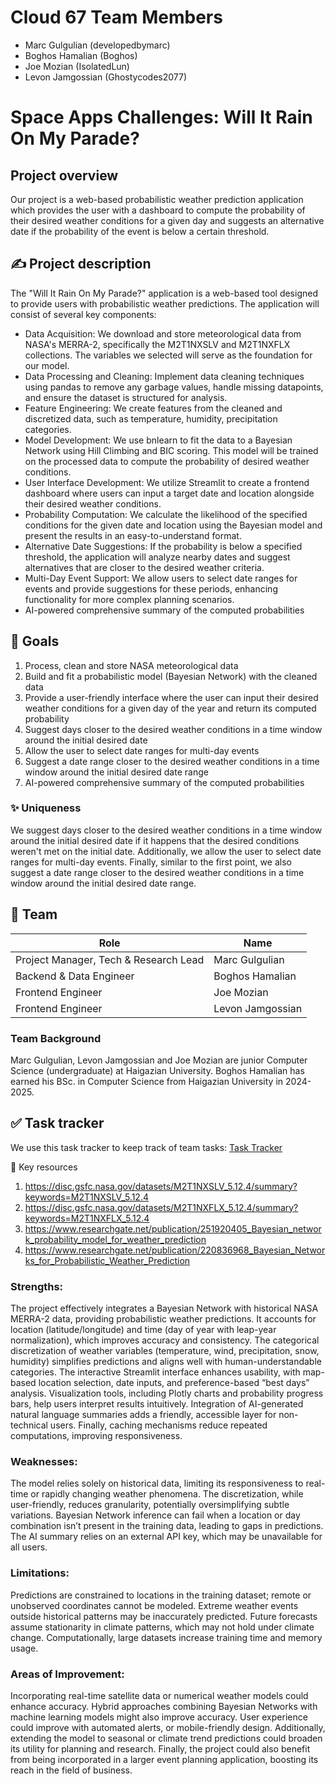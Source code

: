 # Cloud 67 Team Members

- Marc Gulgulian (developedbymarc)
- Boghos Hamalian (Boghos)
- Joe Mozian (IsolatedLun)
- Levon Jamgossian (Ghostycodes2077)

# Space Apps Challenges: Will It Rain On My Parade?

## Project overview

Our project is a web-based probabilistic weather prediction application which provides the user with a dashboard to compute the probability of their desired weather conditions for a given day and suggests an alternative date if the probability of the event is below a certain threshold.

## ✍️ Project description

The "Will It Rain On My Parade?" application is a web-based tool designed to provide users with probabilistic weather predictions. The application will consist of several key components:

* Data Acquisition: We download and store meteorological data from NASA's MERRA-2, specifically the M2T1NXSLV and M2T1NXFLX collections. The variables we selected will serve as the foundation for our model.
* Data Processing and Cleaning: Implement data cleaning techniques using pandas to remove any garbage values, handle missing datapoints, and ensure the dataset is structured for analysis.
* Feature Engineering: We create features from the cleaned and discretized data, such as temperature, humidity, precipitation categories.
* Model Development: We use bnlearn to fit the data to a Bayesian Network using Hill Climbing and BIC scoring. This model will be trained on the processed data to compute the probability of desired weather conditions.
* User Interface Development: We utilize Streamlit to create a frontend dashboard where users can input a target date and location alongside their desired weather conditions.
* Probability Computation: We calculate the likelihood of the specified conditions for the given date and location using the Bayesian model and present the results in an easy-to-understand format.
* Alternative Date Suggestions: If the probability is below a specified threshold, the application will analyze nearby dates and suggest alternatives that are closer to the desired weather criteria.
* Multi-Day Event Support: We allow users to select date ranges for events and provide suggestions for these periods, enhancing functionality for more complex planning scenarios.
* AI-powered comprehensive summary of the computed probabilities

## 🎯 Goals

1. Process, clean and store NASA meteorological data
2. Build and fit a probabilistic model (Bayesian Network) with the cleaned data
3. Provide a user-friendly interface where the user can input their desired weather conditions for a given day of the year and return its computed probability
4. Suggest days closer to the desired weather conditions in a time window around the initial desired date
5. Allow the user to select date ranges for multi-day events
6. Suggest a date range closer to the desired weather conditions in a time window around the initial desired date range
7. AI-powered comprehensive summary of the computed probabilities

### ✨ Uniqueness

We suggest days closer to the desired weather conditions in a time window around the initial desired date if it happens that the desired conditions weren't met on the initial date. Additionally, we allow the user to select date ranges for multi-day events. Finally, similar to the first point, we also suggest a date range closer to the desired weather conditions in a time window around the initial desired date range.


## 👥 Team

| Role | Name |
|------|------|
| Project Manager, Tech & Research Lead | Marc Gulgulian |
| Backend & Data Engineer | Boghos Hamalian |
| Frontend Engineer | Joe Mozian |
| Frontend Engineer | Levon Jamgossian |


### Team Background

Marc Gulgulian, Levon Jamgossian and Joe Mozian are junior Computer Science (undergraduate) at Haigazian University. Boghos Hamalian has earned his BSc. in Computer Science from Haigazian University in 2024-2025. 

## ✅ Task tracker

We use this task tracker to keep track of team tasks:
[Task Tracker](https://app.slack.com/lists/T09FYL0G6AD/F09F520711V)

🔑 Key resources

1. https://disc.gsfc.nasa.gov/datasets/M2T1NXSLV_5.12.4/summary?keywords=M2T1NXSLV_5.12.4
2. https://disc.gsfc.nasa.gov/datasets/M2T1NXFLX_5.12.4/summary?keywords=M2T1NXFLX_5.12.4
3. https://www.researchgate.net/publication/251920405_Bayesian_network_probability_model_for_weather_prediction
4. https://www.researchgate.net/publication/220836968_Bayesian_Networks_for_Probabilistic_Weather_Prediction

### Strengths:

The project effectively integrates a Bayesian Network with historical NASA MERRA-2 data, providing probabilistic weather predictions. It accounts for location (latitude/longitude) and time (day of year with leap-year normalization), which improves accuracy and consistency. The categorical discretization of weather variables (temperature, wind, precipitation, snow, humidity) simplifies predictions and aligns well with human-understandable categories. The interactive Streamlit interface enhances usability, with map-based location selection, date inputs, and preference-based “best days” analysis. Visualization tools, including Plotly charts and probability progress bars, help users interpret results intuitively. Integration of AI-generated natural language summaries adds a friendly, accessible layer for non-technical users. Finally, caching mechanisms reduce repeated computations, improving responsiveness.

### Weaknesses:

The model relies solely on historical data, limiting its responsiveness to real-time or rapidly changing weather phenomena. The discretization, while user-friendly, reduces granularity, potentially oversimplifying subtle variations. Bayesian Network inference can fail when a location or day combination isn’t present in the training data, leading to gaps in predictions. The AI summary relies on an external API key, which may be unavailable for all users.

### Limitations:

Predictions are constrained to locations in the training dataset; remote or unobserved coordinates cannot be modeled. Extreme weather events outside historical patterns may be inaccurately predicted. Future forecasts assume stationarity in climate patterns, which may not hold under climate change. Computationally, large datasets increase training time and memory usage.

### Areas of Improvement:

Incorporating real-time satellite data or numerical weather models could enhance accuracy. Hybrid approaches combining Bayesian Networks with machine learning models might also improve accuracy. User experience could improve with automated alerts, or mobile-friendly design. Additionally, extending the model to seasonal or climate trend predictions could broaden its utility for planning and research. Finally, the project could also benefit from being incorporated in a larger event planning application, boosting its reach in the field of business.
